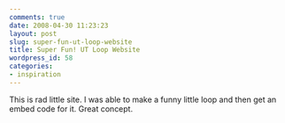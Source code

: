 ```yaml
---
comments: true
date: 2008-04-30 11:23:23
layout: post
slug: super-fun-ut-loop-website
title: Super Fun! UT Loop Website
wordpress_id: 58
categories:
- inspiration
---
```


This is rad little site. I was able to make a funny little loop and then get an embed code for it. Great concept.



